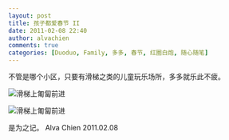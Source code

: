 ```yaml
---
layout: post
title: 孩子都爱春节 II
date: 2011-02-08 22:40
author: alvachien
comments: true
categories: [Duoduo, Family, 多多, 春节, 红圈白炮, 随心随笔]
---
```

不管是哪个小区，只要有滑梯之类的儿童玩乐场所，多多就乐此不疲。

![滑梯上匍匐前进](http://farm6.static.flickr.com/5092/5428191248_5d968a5839_b.jpg)

![滑梯上匍匐前进](http://farm6.static.flickr.com/5292/5427588785_a324a68632_b.jpg)

是为之记。
Alva Chien
2011.02.08

